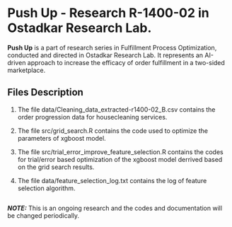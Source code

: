 # Push Up - Research R-1400-02 in Ostadkar Research Lab.

**Push Up** is a part of research series in Fulfillment Process Optimization, conducted and directed in Ostadkar Research Lab. It represents an AI-driven approach to increase the efficacy of order fulfillment in a two-sided marketplace.

## Files Description

1) The file data/Cleaning_data_extracted-r1400-02_B.csv contains the order progression data for housecleaning services.

2) The file src/grid_search.R contains the code used to optimize the parameters of xgboost model.

3) The file src/trial_error_improve_feature_selection.R contains the codes for trial/error based optimization of the xgboost model derrived based on the grid search results.

4) The file data/feature_selection_log.txt contains the log of feature selection algorithm.


```
```
**_NOTE:_**  This is an ongoing research and the codes and documentation will be changed periodically.
```
```
